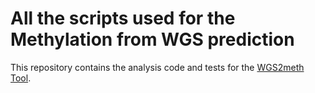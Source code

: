 # All the scripts used for the Methylation from WGS prediction

This repository contains the analysis code and tests for the [WGS2meth Tool](https://github.com/Dinesh-Adhithya-H/MethylationPrediction).
